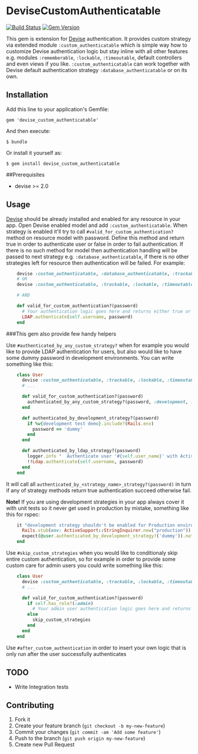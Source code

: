 # DeviseCustomAuthenticatable

[![Build Status](https://travis-ci.org/AMekss/devise_custom_authenticatable.png?branch=master)](https://travis-ci.org/AMekss/devise_custom_authenticatable)
[![Gem Version](https://badge.fury.io/rb/devise_custom_authenticatable.png)](http://badge.fury.io/rb/devise_custom_authenticatable)

This gem is extension for [Devise](http://github.com/plataformatec/devise) authentication. It provides custom strategy via extended module `:custom_authenticatable` which is simple way how to customize Devise authentication logic but stay inline with all other features e.g. modules `:rememberable`, `:lockable`, `:timeoutable`, default controllers and even views if you like. `:custom_authenticatable` can work together with Devise default authentication strategy `:database_authenticatable` or on its own.

## Installation

Add this line to your application's Gemfile:

    gem 'devise_custom_authenticatable'

And then execute:

    $ bundle

Or install it yourself as:

    $ gem install devise_custom_authenticatable

##Prerequisites

* devise >= 2.0

## Usage

[Devise](http://github.com/plataformatec/devise) should be already installed and enabled for any resource in your app. Open Devise enabled model and add `:custom_authenticatable`. When strategy is enabled it'll try to call `#valid_for_custom_authentication?` method on resource model with password. Define this method and return true in order to authenticate user or false in order to fail authentication. If there is no such method for model then authentication handling will be passed to next strategy e.g. `:database_authenticatable`, if there is no other strategies left for resource then authentication will be failed. For example:

```ruby
    devise :custom_authenticatable, :database_authenticatable, :trackable, :lockable, :timeoutable
    # OR
    devise :custom_authenticatable, :trackable, :lockable, :timeoutable

    # AND

    def valid_for_custom_authentication?(password)
      # Your authentication logic goes here and returns either true or false
      LDAP.authenticate(self.username, password)
    end
```

###This gem also provide few handy helpers

Use `#authenticated_by_any_custom_strategy?` when for example you would like to provide LDAP authentication for users, but also would like to have some dummy password in development environments. You can write something like this:

```ruby
    class User
      devise :custom_authenticatable, :trackable, :lockable, :timeoutable
      # ...

      def valid_for_custom_authentication?(password)
        authenticated_by_any_custom_strategy?(password, :development, :ldap)
      end

      def authenticated_by_development_strategy?(password)
        if %w{development test demo}.include?(Rails.env)
          password == 'dummy'
        end
      end

      def authenticated_by_ldap_strategy?(password)
        logger.info "  Authenticate user '#{self.user_name}' with Active Directory..."
        !!Ldap.authenticate(self.username, password)
      end
    end
```

It will call all `authenticated_by_<strategy_name>_strategy?(password)` in turn if any of strategy methods return true authentication succeed otherwise fail.

**Note!** If you are using development strategies in your app always cover it with unit tests so it never get used in production by mistake, something like this for rspec:

```ruby
    it "development strategy shouldn't be enabled for Production environment" do
      Rails.stub(env: ActiveSupport::StringInquirer.new("production"))
      expect(@user.authenticated_by_development_strategy?('dummy')).not_to be_true
    end
```

Use `#skip_custom_strategies` when you would like to conditionaly skip entire custom authentication, so for example in order to provide some custom care for admin users you could write something like this:

```ruby
    class User
      devise :custom_authenticatable, :trackable, :lockable, :timeoutable
      # ...

      def valid_for_custom_authentication?(password)
        if self.has_role?(:admin)
          # Your admin user authentication logic goes here and returns either true or false
        else
          skip_custom_strategies
        end
      end
    end
```

Use `#after_custom_authentication` in order to insert your own logic that is only run after the user successfully authenticates


## TODO

* Write Integration tests

## Contributing

1. Fork it
2. Create your feature branch (`git checkout -b my-new-feature`)
3. Commit your changes (`git commit -am 'Add some feature'`)
4. Push to the branch (`git push origin my-new-feature`)
5. Create new Pull Request
